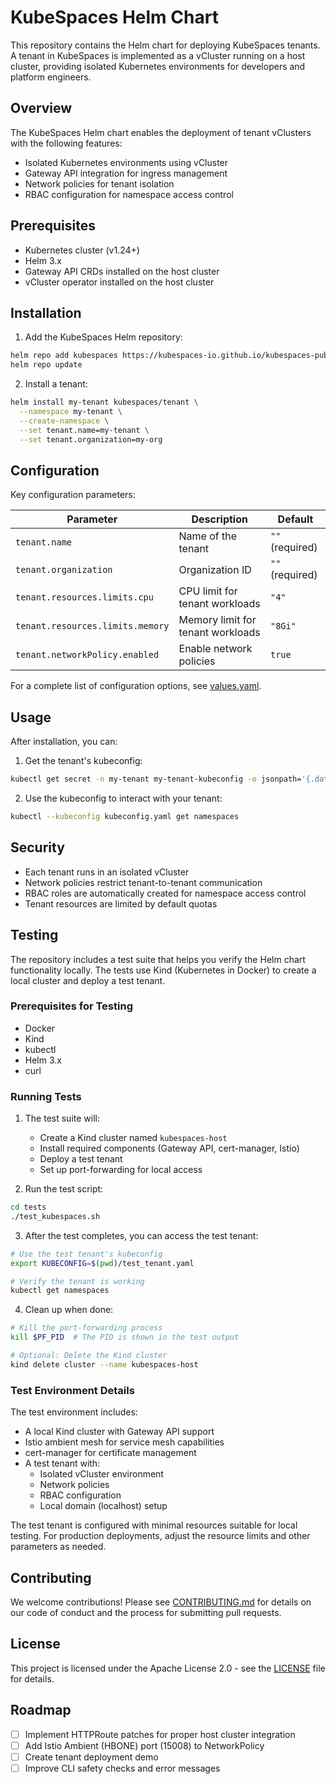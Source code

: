 # KubeSpaces Helm Chart

This repository contains the Helm chart for deploying KubeSpaces tenants. A tenant in KubeSpaces is implemented as a vCluster running on a host cluster, providing isolated Kubernetes environments for developers and platform engineers.

## Overview

The KubeSpaces Helm chart enables the deployment of tenant vClusters with the following features:
- Isolated Kubernetes environments using vCluster
- Gateway API integration for ingress management
- Network policies for tenant isolation
- RBAC configuration for namespace access control

## Prerequisites

- Kubernetes cluster (v1.24+)
- Helm 3.x
- Gateway API CRDs installed on the host cluster
- vCluster operator installed on the host cluster

## Installation

1. Add the KubeSpaces Helm repository:
```bash
helm repo add kubespaces https://kubespaces-io.github.io/kubespaces-public
helm repo update
```

2. Install a tenant:
```bash
helm install my-tenant kubespaces/tenant \
  --namespace my-tenant \
  --create-namespace \
  --set tenant.name=my-tenant \
  --set tenant.organization=my-org
```

## Configuration

Key configuration parameters:

| Parameter | Description | Default |
|-----------|-------------|---------|
| `tenant.name` | Name of the tenant | `""` (required) |
| `tenant.organization` | Organization ID | `""` (required) |
| `tenant.resources.limits.cpu` | CPU limit for tenant workloads | `"4"` |
| `tenant.resources.limits.memory` | Memory limit for tenant workloads | `"8Gi"` |
| `tenant.networkPolicy.enabled` | Enable network policies | `true` |

For a complete list of configuration options, see [values.yaml](./helm/tenant/values.yaml).

## Usage

After installation, you can:
1. Get the tenant's kubeconfig:
```bash
kubectl get secret -n my-tenant my-tenant-kubeconfig -o jsonpath='{.data.config}' | base64 -d > kubeconfig.yaml
```

2. Use the kubeconfig to interact with your tenant:
```bash
kubectl --kubeconfig kubeconfig.yaml get namespaces
```

## Security

- Each tenant runs in an isolated vCluster
- Network policies restrict tenant-to-tenant communication
- RBAC roles are automatically created for namespace access control
- Tenant resources are limited by default quotas

## Testing

The repository includes a test suite that helps you verify the Helm chart functionality locally. The tests use Kind (Kubernetes in Docker) to create a local cluster and deploy a test tenant.

### Prerequisites for Testing

- Docker
- Kind
- kubectl
- Helm 3.x
- curl

### Running Tests

1. The test suite will:
   - Create a Kind cluster named `kubespaces-host`
   - Install required components (Gateway API, cert-manager, Istio)
   - Deploy a test tenant
   - Set up port-forwarding for local access

2. Run the test script:
```bash
cd tests
./test_kubespaces.sh
```

3. After the test completes, you can access the test tenant:
```bash
# Use the test tenant's kubeconfig
export KUBECONFIG=$(pwd)/test_tenant.yaml

# Verify the tenant is working
kubectl get namespaces
```

4. Clean up when done:
```bash
# Kill the port-forwarding process
kill $PF_PID  # The PID is shown in the test output

# Optional: Delete the Kind cluster
kind delete cluster --name kubespaces-host
```

### Test Environment Details

The test environment includes:
- A local Kind cluster with Gateway API support
- Istio ambient mesh for service mesh capabilities
- cert-manager for certificate management
- A test tenant with:
  - Isolated vCluster environment
  - Network policies
  - RBAC configuration
  - Local domain (localhost) setup

The test tenant is configured with minimal resources suitable for local testing. For production deployments, adjust the resource limits and other parameters as needed.

## Contributing

We welcome contributions! Please see [CONTRIBUTING.md](./CONTRIBUTING.md) for details on our code of conduct and the process for submitting pull requests.

## License

This project is licensed under the Apache License 2.0 - see the [LICENSE](./LICENSE) file for details.

## Roadmap

- [ ] Implement HTTPRoute patches for proper host cluster integration
- [ ] Add Istio Ambient (HBONE) port (15008) to NetworkPolicy
- [ ] Create tenant deployment demo
- [ ] Improve CLI safety checks and error messages
